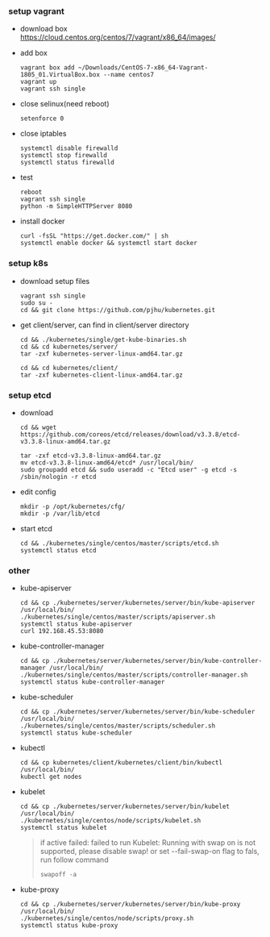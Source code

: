 ### setup vagrant
- download box
https://cloud.centos.org/centos/7/vagrant/x86_64/images/
- add box
    ```
    vagrant box add ~/Downloads/CentOS-7-x86_64-Vagrant-1805_01.VirtualBox.box --name centos7
    vagrant up
    vagrant ssh single
    ```
- close selinux(need reboot)
    ```
    setenforce 0
    ```

- close iptables
    ```
    systemctl disable firewalld
    systemctl stop firewalld
    systemctl status firewalld
    ```

- test
    ```
    reboot
    vagrant ssh single
    python -m SimpleHTTPServer 8080
    ```
    
- install docker
    ```
    curl -fsSL "https://get.docker.com/" | sh
    systemctl enable docker && systemctl start docker
    ```

### setup k8s

- download setup files
    ```
    vagrant ssh single
    sudo su -
    cd && git clone https://github.com/pjhu/kubernetes.git
    ```
    
- get client/server, can find in client/server directory
    ```
    cd && ./kubernetes/single/get-kube-binaries.sh 
    cd && cd kubernetes/server/
    tar -zxf kubernetes-server-linux-amd64.tar.gz

    cd && cd kubernetes/client/
    tar -zxf kubernetes-client-linux-amd64.tar.gz
    ```
    
### setup etcd 
- download
    ```
    cd && wget https://github.com/coreos/etcd/releases/download/v3.3.8/etcd-v3.3.8-linux-amd64.tar.gz
    
    tar -zxf etcd-v3.3.8-linux-amd64.tar.gz
    mv etcd-v3.3.8-linux-amd64/etcd* /usr/local/bin/
    sudo groupadd etcd && sudo useradd -c "Etcd user" -g etcd -s /sbin/nologin -r etcd
    ```
    
- edit config
    ```
    mkdir -p /opt/kubernetes/cfg/
    mkdir -p /var/lib/etcd
    ```
- start etcd    
    ```
    cd && ./kubernetes/single/centos/master/scripts/etcd.sh
    systemctl status etcd
    ```
### other
- kube-apiserver
    ```
    cd && cp ./kubernetes/server/kubernetes/server/bin/kube-apiserver /usr/local/bin/
    ./kubernetes/single/centos/master/scripts/apiserver.sh
    systemctl status kube-apiserver 
    curl 192.168.45.53:8080
    ```
- kube-controller-manager
    ```
    cd && cp ./kubernetes/server/kubernetes/server/bin/kube-controller-manager /usr/local/bin/
    ./kubernetes/single/centos/master/scripts/controller-manager.sh
    systemctl status kube-controller-manager
    ```
- kube-scheduler 
    ```
    cd && cp ./kubernetes/server/kubernetes/server/bin/kube-scheduler /usr/local/bin/
    ./kubernetes/single/centos/master/scripts/scheduler.sh
    systemctl status kube-scheduler
    ```    

- kubectl
    ```
    cd && cp kubernetes/client/kubernetes/client/bin/kubectl /usr/local/bin/
    kubectl get nodes
    ```
    
- kubelet
    ```
    cd && cp ./kubernetes/server/kubernetes/server/bin/kubelet /usr/local/bin/
    ./kubernetes/single/centos/node/scripts/kubelet.sh
    systemctl status kubelet
    ```
    > if active failed: failed to run Kubelet: Running with swap on is not supported, please disable swap! or set --fail-swap-on flag to fals, run follow command
    > ```
    > swapoff -a
    > ```

- kube-proxy
    ```
    cd && cp ./kubernetes/server/kubernetes/server/bin/kube-proxy /usr/local/bin/
    ./kubernetes/single/centos/node/scripts/proxy.sh
    systemctl status kube-proxy
    ```